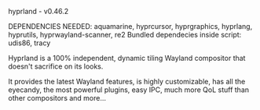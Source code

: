 hyprland - v0.46.2

DEPENDENCIES NEEDED: aquamarine, hyprcursor, hyprgraphics, hyprlang, hyprutils, hyprwayland-scanner, re2
Bundled dependecies inside script: udis86, tracy


Hyprland is a 100% independent, dynamic tiling Wayland compositor that doesn't sacrifice on its looks.

It provides the latest Wayland features, is highly customizable, has all the eyecandy, the most powerful plugins, easy IPC, much more QoL stuff than other compositors and more... 
